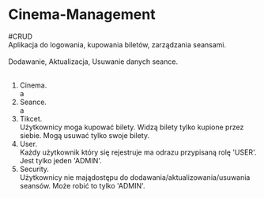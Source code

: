 # Cinema-Management

#CRUD
<br>
Aplikacja do logowania, kupowania biletów, zarządzania seansami.
<br><br>
Dodawanie, Aktualizacja, Usuwanie danych seance.
<br><br>
1. Cinema.
<br> a
3. Seance.
<br> a
4. Tikcet.
<br> Użytkownicy moga kupować bilety. Widzą bilety tylko kupione przez siebie. Mogą usuwać tylko swoje bilety.
5. User.
<br> Każdy użytkownik który się rejestruje ma odrazu przypisaną rolę 'USER'. Jest tylko jeden 'ADMIN'.
6. Security.
<br> Użytkownicy nie majądostępu do dodawania/aktualizowania/usuwania seansów. Może robić to tylko 'ADMIN'.
